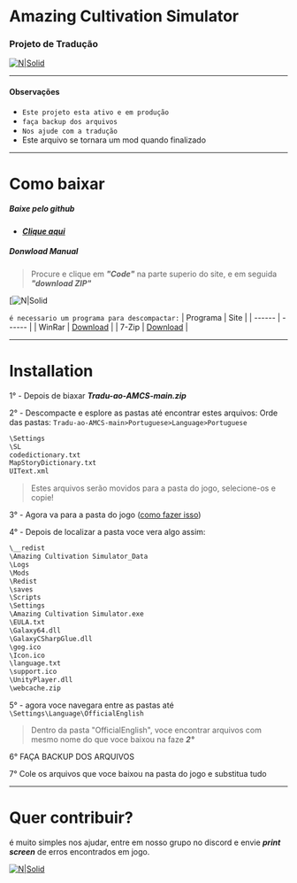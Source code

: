 #  Amazing Cultivation Simulator
### Projeto de Tradução

[![N|Solid](https://img.icons8.com/color/200/brazil.png)](https://github.com/IzanagiK/Tradu-ao-AMCS)

------------------------------------------

#### Observações

- `Este projeto esta ativo e em produção`
- `faça backup dos arquivos`
- `Nos ajude com a tradução`
- Este arquivo se tornara um mod quando finalizado


- ----------------------------------------
# Como baixar

##### Baixe pelo github
-  [***Clique aqui***](https://github.com/IzanagiK/Tradu-ao-AMCS/archive/refs/heads/main.zip)
##### Donwload Manual

> Procure e clique em ***"Code"*** na parte superio do site, e em seguida ***"download ZIP"***

[![N|Solid](https://camo.githubusercontent.com/463e423ed811bb718d52ab3eaf823f95cfc43b9353a45e8aa887b00fd45c54ee/68747470733a2f2f692e696d6775722e636f6d2f4e4d57487763472e706e67)

`é necessario um programa para descompactar:`
| Programa | Site |
| ------ | ------ |
| WinRar | [Download](https://github.com/IzanagiK/Tradu-ao-AMCS/archive/refs/heads/main.zip) |
| 7-Zip | [Download](https://github.com/IzanagiK/Tradu-ao-AMCS/archive/refs/heads/main.zip) |

--------------------------

# Installation

1° - Depois de biaxar ***Tradu-ao-AMCS-main.zip***

2° - Descompacte e esplore as pastas até encontrar estes arquivos:
Orde das pastas: `Tradu-ao-AMCS-main>Portuguese>Language>Portuguese`

```sh
\Settings
\SL
codedictionary.txt
MapStoryDictionary.txt
UIText.xml
```
> Estes arquivos serão movidos para a pasta do jogo, selecione-os e copie!

3° - Agora va para a pasta do jogo ([como fazer isso](https://www.youtube.com/watch?v=L_OiijviEyM))

4° - Depois de localizar a pasta voce vera algo assim:

```sh
\__redist
\Amazing Cultivation Simulator_Data
\Logs
\Mods
\Redist
\saves
\Scripts
\Settings
\Amazing Cultivation Simulator.exe
\EULA.txt
\Galaxy64.dll
\GalaxyCSharpGlue.dll
\gog.ico
\Icon.ico
\language.txt
\support.ico
\UnityPlayer.dll
\webcache.zip
```
5° - agora voce navegara entre as pastas até `\Settings\Language\OfficialEnglish`

> Dentro da pasta "OfficialEnglish", voce encontrar arquivos com mesmo nome do que voce baixou na faze ***2°***

6° FAÇA BACKUP DOS ARQUIVOS

7° Cole os arquivos que voce baixou na pasta do jogo e substitua tudo

-----------------------
# Quer contribuir?

é muito simples nos ajudar, entre em nosso grupo no discord e envie ***print screen*** de erros encontrados em jogo.

[![N|Solid](https://img.icons8.com/clouds/200/discord-new-logo.png)](https://github.com/IzanagiK/Tradu-ao-AMCS)

   [dill]: <https://github.com/joemccann/dillinger>
   [git-repo-url]: <https://github.com/joemccann/dillinger.git>
   [john gruber]: <http://daringfireball.net>
   [df1]: <http://daringfireball.net/projects/markdown/>
   [markdown-it]: <https://github.com/markdown-it/markdown-it>
   [Ace Editor]: <http://ace.ajax.org>
   [node.js]: <http://nodejs.org>
   [Twitter Bootstrap]: <http://twitter.github.com/bootstrap/>
   [jQuery]: <http://jquery.com>
   [@tjholowaychuk]: <http://twitter.com/tjholowaychuk>
   [express]: <http://expressjs.com>
   [AngularJS]: <http://angularjs.org>
   [Gulp]: <http://gulpjs.com>

   [PlDb]: <https://github.com/joemccann/dillinger/tree/master/plugins/dropbox/README.md>
   [PlGh]: <https://github.com/joemccann/dillinger/tree/master/plugins/github/README.md>
   [PlGd]: <https://github.com/joemccann/dillinger/tree/master/plugins/googledrive/README.md>
   [PlOd]: <https://github.com/joemccann/dillinger/tree/master/plugins/onedrive/README.md>
   [PlMe]: <https://github.com/joemccann/dillinger/tree/master/plugins/medium/README.md>
   [PlGa]: <https://github.com/RahulHP/dillinger/blob/master/plugins/googleanalytics/README.md>
